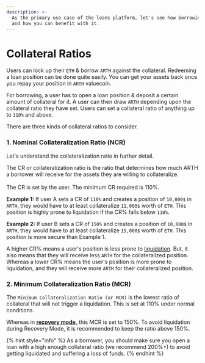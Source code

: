 ```yaml
---
description: >-
  As the primary use case of the loans platform, let's see how borrowing works
  and how you can benefit with it.
---
```


# Collateral Ratios

Users can lock up their `ETH` & borrow `ARTH` against the collateral. Redeeming a loan position can be done quite easily. You can get your assets back once you repay your position in `ARTH` valuecoin.

For borrowing, a user has to open a loan position & deposit a certain amount of collateral for it. A user can then draw `ARTH` depending upon the collateral ratio they have set. Users can set a collateral ratio of anything up to `110%` and above.

There are three kinds of collateral ratios to consider.

### 1. Nominal Collateralization Ratio (NCR)

Let's understand the collateralization ratio in further detail.

The CR or collateralization ratio is the ratio that determines how much ARTH a borrower will receive for the assets they are willing to collateralize.\
\
The CR is set by the user. The minimum CR required is 110%.

**Example 1:** If user A sets a CR of `110%` and creates a position of `10,000$` in `ARTH`, they would have to at least collateralize `11,000$` worth of `ETH`. This position is highly prone to liquidation if the CR% falls below `110%`.

**Example 2:** If user B sets a CR of `150%` and creates a position of `10,000$` in `ARTH`, they would have to at least collateralize `15,000$` worth of `ETH`. This position is more secure than Example 1.

A higher CR% means a user's position is less prone to [liquidation](liquidations.md). But, it also means that they will receive less `ARTH` for the collateralized position. Whereas a lower CR% means the user's position is more prone to liquidation, and they will receive more `ARTH` for their collateralized position.

### 2. Minimum Collateralization Ratio (MCR)

The `Minimum Collateralization Ratio (or MCR)` is the lowest ratio of collateral that will not trigger a liquidation. This is set at 110% under normal conditions.

Whereas in [**recovery mode**](recovery-mode.md)**,** this MCR is set to 150%. To avoid liquidation during Recovery Mode, it is recommended to keep the ratio above 150%.

{% hint style="info" %}
As a borrower, you should make sure you open a loan with a high enough collateral ratio (we recommend 200%+) to avoid getting liquidated and suffering a loss of funds.
{% endhint %}
